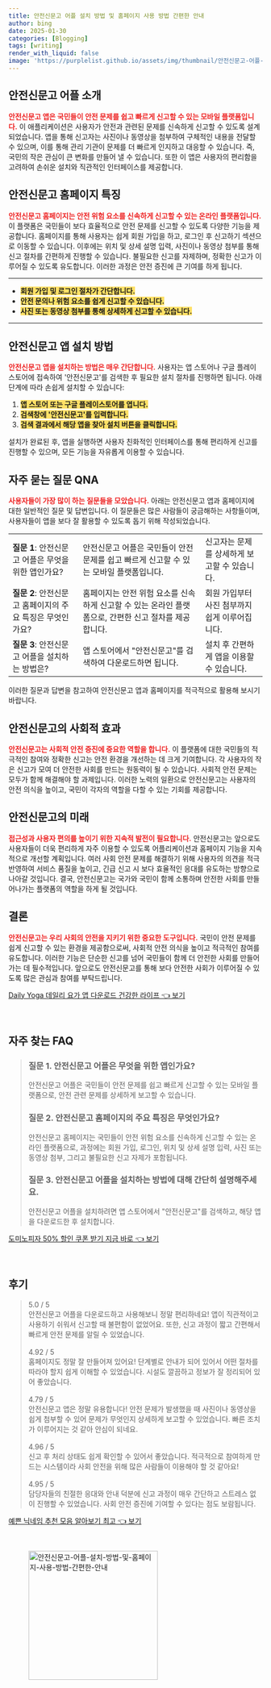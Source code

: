 ```yaml
---
title: 안전신문고 어플 설치 방법 및 홈페이지 사용 방법 간편한 안내
author: bing
date: 2025-01-30
categories: [Blogging]
tags: [writing]
render_with_liquid: false
image: 'https://purplelist.github.io/assets/img/thumbnail/안전신문고-어플-설치-방법-및-홈페이지-사용-방법-간편한-안내.webp'
---
```



<h2 id='안전신문고_어플_소개'>안전신문고 어플 소개</h2>

<p><b><span style="color: #ee2323;">안전신문고 앱은 국민들이 안전 문제를 쉽고 빠르게 신고할 수 있는 모바일 플랫폼입니다.</span></b> 이 애플리케이션은 사용자가 안전과 관련된 문제를 신속하게 신고할 수 있도록 설계되었습니다. 앱을 통해 신고자는 사진이나 동영상을 첨부하여 구체적인 내용을 전달할 수 있으며, 이를 통해 관리 기관이 문제를 더 빠르게 인지하고 대응할 수 있습니다. 즉, 국민의 작은 관심이 큰 변화를 만들어 낼 수 있습니다. 또한 이 앱은 사용자의 편리함을 고려하여 손쉬운 설치와 직관적인 인터페이스를 제공합니다.</p>

<h2 id='안전신문고_홈페이지_특징'>안전신문고 홈페이지 특징</h2>

<p><b><span style="color: #ee2323;">안전신문고 홈페이지는 안전 위험 요소를 신속하게 신고할 수 있는 온라인 플랫폼입니다.</span></b> 이 플랫폼은 국민들이 보다 효율적으로 안전 문제를 신고할 수 있도록 다양한 기능을 제공합니다. 홈페이지를 통해 사용자는 쉽게 회원 가입을 하고, 로그인 후 신고하기 섹션으로 이동할 수 있습니다. 이후에는 위치 및 상세 설명 입력, 사진이나 동영상 첨부를 통해 신고 절차를 간편하게 진행할 수 있습니다. 불필요한 신고를 자제하며, 정확한 신고가 이루어질 수 있도록 유도합니다. 이러한 과정은 안전 증진에 큰 기여를 하게 됩니다.</p>

<hr />

<ul>
    <li><b><span style="background-color: #ffe066;">회원 가입 및 로그인 절차가 간단합니다.</span></b></li>
    <li><b><span style="background-color: #ffe066;">안전 문의나 위험 요소를 쉽게 신고할 수 있습니다.</span></b></li>
    <li><b><span style="background-color: #ffe066;">사진 또는 동영상 첨부를 통해 상세하게 신고할 수 있습니다.</span></b></li>
</ul>

<hr />

<h2 id='안전신문고_앱_설치_방법'>안전신문고 앱 설치 방법</h2>

<p><b><span style="color: #ee2323;">안전신문고 앱을 설치하는 방법은 매우 간단합니다.</span></b> 사용자는 앱 스토어나 구글 플레이스토어에 접속하여 '안전신문고'를 검색한 후 필요한 설치 절차를 진행하면 됩니다. 아래 단계에 따라 손쉽게 설치할 수 있습니다:</p>

<ol>
    <li><b><span style="background-color: #ffe066;">앱 스토어 또는 구글 플레이스토어를 엽니다.</span></b></li>
    <li><b><span style="background-color: #ffe066;">검색창에 '안전신문고'를 입력합니다.</span></b></li>
    <li><b><span style="background-color: #ffe066;">검색 결과에서 해당 앱을 찾아 설치 버튼을 클릭합니다.</span></b></li>
</ol>

<p>설치가 완료된 후, 앱을 실행하면 사용자 친화적인 인터페이스를 통해 편리하게 신고를 진행할 수 있으며, 모든 기능을 자유롭게 이용할 수 있습니다.</p>

<h2 id='자주_묻는_질문_QNA'>자주 묻는 질문 QNA</h2>

<p><b><span style="color: #ee2323;">사용자들이 가장 많이 하는 질문들을 모았습니다.</span></b> 아래는 안전신문고 앱과 홈페이지에 대한 일반적인 질문 및 답변입니다. 이 질문들은 많은 사람들이 궁금해하는 사항들이며, 사용자들이 앱을 보다 잘 활용할 수 있도록 돕기 위해 작성되었습니다.</p>

<table>
    <tr>
        <td><b>질문 1</b>: 안전신문고 어플은 무엇을 위한 앱인가요?</td>
        <td>안전신문고 어플은 국민들이 안전 문제를 쉽고 빠르게 신고할 수 있는 모바일 플랫폼입니다.</td>
        <td>신고자는 문제를 상세하게 보고할 수 있습니다.</td>
    </tr>
    <tr>
        <td><b>질문 2</b>: 안전신문고 홈페이지의 주요 특징은 무엇인가요?</td>
        <td>홈페이지는 안전 위험 요소를 신속하게 신고할 수 있는 온라인 플랫폼으로, 간편한 신고 절차를 제공합니다.</td>
        <td>회원 가입부터 사진 첨부까지 쉽게 이루어집니다.</td>
    </tr>
    <tr>
        <td><b>질문 3</b>: 안전신문고 어플을 설치하는 방법은?</td>
        <td>앱 스토어에서 "안전신문고"를 검색하여 다운로드하면 됩니다.</td>
        <td>설치 후 간편하게 앱을 이용할 수 있습니다.</td>
    </tr>
</table>

<p>이러한 질문과 답변을 참고하여 안전신문고 앱과 홈페이지를 적극적으로 활용해 보시기 바랍니다.</p>

<h2 id='안전신문고_사회적_효과'>안전신문고의 사회적 효과</h2>

<p><b><span style="color: #ee2323;">안전신문고는 사회적 안전 증진에 중요한 역할을 합니다.</span></b> 이 플랫폼에 대한 국민들의 적극적인 참여와 정확한 신고는 안전 환경을 개선하는 데 크게 기여합니다. 각 사용자의 작은 신고가 모여 더 안전한 사회를 만드는 원동력이 될 수 있습니다. 사회적 안전 문제는 모두가 함께 해결해야 할 과제입니다. 이러한 노력의 일환으로 안전신문고는 사용자의 안전 의식을 높이고, 국민이 각자의 역할을 다할 수 있는 기회를 제공합니다.</p>

<h2 id='안전신문고_미래'>안전신문고의 미래</h2>

<p><b><span style="color: #ee2323;">접근성과 사용자 편의를 높이기 위한 지속적 발전이 필요합니다.</span></b> 안전신문고는 앞으로도 사용자들이 더욱 편리하게 자주 이용할 수 있도록 어플리케이션과 홈페이지 기능을 지속적으로 개선할 계획입니다. 여러 사회 안전 문제를 해결하기 위해 사용자의 의견을 적극 반영하여 서비스 품질을 높이고, 긴급 신고 시 보다 효율적인 응대를 유도하는 방향으로 나아갈 것입니다. 결국, 안전신문고는 국가와 국민이 함께 소통하며 안전한 사회를 만들어나가는 플랫폼의 역할을 하게 될 것입니다.</p>

<h2 id='결론'>결론</h2>

<p><b><span style="color: #ee2323;">안전신문고는 우리 사회의 안전을 지키기 위한 중요한 도구입니다.</span></b> 국민이 안전 문제를 쉽게 신고할 수 있는 환경을 제공함으로써, 사회적 안전 의식을 높이고 적극적인 참여를 유도합니다. 이러한 기능은 단순한 신고를 넘어 국민들이 함께 더 안전한 사회를 만들어가는 데 필수적입니다. 앞으로도 안전신문고를 통해 보다 안전한 사회가 이루어질 수 있도록 많은 관심과 참여를 부탁드립니다.</p>


<p><a class="click-button" title="Daily Yoga 데일리 요가 앱 다운로드 건강한 라이프" href="https://purplelist.github.io/posts/Daily-Yoga-%EB%8D%B0%EC%9D%BC%EB%A6%AC-%EC%9A%94%EA%B0%80-%EC%95%B1-%EB%8B%A4%EC%9A%B4%EB%A1%9C%EB%93%9C-%EA%B1%B4%EA%B0%95%ED%95%9C-%EB%9D%BC%EC%9D%B4%ED%94%84/" rel="dofollow">Daily Yoga 데일리 요가 앱 다운로드 건강한 라이프 👈 보기</a></p><br>
<h2 id='자주_찾는_FAQ'>자주 찾는 FAQ</h2>
<div itemscope="" itemtype="https://schema.org/FAQPage"> 
<blockquote> 
<div itemscope="" itemprop="mainEntity" itemtype="https://schema.org/Question"> 
<h3 itemprop="name">질문 1. 안전신문고 어플은 무엇을 위한 앱인가요?</h3> 
<div itemscope="" itemprop="acceptedAnswer" itemtype="https://schema.org/Answer"> 
<span itemprop="text"> 
<p>안전신문고 어플은 국민들이 안전 문제를 쉽고 빠르게 신고할 수 있는 모바일 플랫폼으로, 안전 관련 문제를 상세하게 보고할 수 있습니다.</p> 
</span> 
</div> 
</div> 
<div itemscope="" itemprop="mainEntity" itemtype="https://schema.org/Question"> 
<h3 itemprop="name">질문 2. 안전신문고 홈페이지의 주요 특징은 무엇인가요?</h3> 
<div itemscope="" itemprop="acceptedAnswer" itemtype="https://schema.org/Answer"> 
<span itemprop="text"> 
<p>안전신문고 홈페이지는 국민들이 안전 위험 요소를 신속하게 신고할 수 있는 온라인 플랫폼으로, 과정에는 회원 가입, 로그인, 위치 및 상세 설명 입력, 사진 또는 동영상 첨부, 그리고 불필요한 신고 자제가 포함됩니다.</p> 
</span> 
</div> 
</div> 
<div itemscope="" itemprop="mainEntity" itemtype="https://schema.org/Question"> 
<h3 itemprop="name">질문 3. 안전신문고 어플을 설치하는 방법에 대해 간단히 설명해주세요.</h3> 
<div itemscope="" itemprop="acceptedAnswer" itemtype="https://schema.org/Answer"> 
<span itemprop="text"> 
<p>안전신문고 어플을 설치하려면 앱 스토어에서 "안전신문고"를 검색하고, 해당 앱을 다운로드한 후 설치합니다.</p> 
</span> 
</div> 
</div> 
</blockquote> 
</div>
<p><a class="click-button" title="도미노피자 50% 할인 쿠폰 받기 지금 바로" href="https://purplelist.github.io/posts/%EB%8F%84%EB%AF%B8%EB%85%B8%ED%94%BC%EC%9E%90-50-%ED%95%A0%EC%9D%B8-%EC%BF%A0%ED%8F%B0-%EB%B0%9B%EA%B8%B0-%EC%A7%80%EA%B8%88-%EB%B0%94%EB%A1%9C/" rel="dofollow">도미노피자 50% 할인 쿠폰 받기 지금 바로 👈 보기</a></p><br>
<h2 id='후기'>후기</h2>
<div itemscope itemtype="https://schema.org/Product">
  <blockquote>
  <div itemprop="review" itemscope itemtype="https://schema.org/Review">
      <div itemprop="reviewRating" itemscope itemtype="https://schema.org/Rating"> <span itemprop="ratingValue">5.0</span> / <span itemprop="bestRating">5</span> </div>
      <span itemprop="reviewBody">안전신문고 어플을 다운로드하고 사용해보니 정말 편리하네요! 앱이 직관적이고 사용하기 쉬워서 신고할 때 불편함이 없었어요. 또한, 신고 과정이 짧고 간편해서 빠르게 안전 문제를 알릴 수 있었습니다.</span>
  </div>
  <br>
  <div itemprop="review" itemscope itemtype="https://schema.org/Review">
      <div itemprop="reviewRating" itemscope itemtype="https://schema.org/Rating"> <span itemprop="ratingValue">4.92</span> / <span itemprop="bestRating">5</span> </div>
      <span itemprop="reviewBody">홈페이지도 정말 잘 만들어져 있어요! 단계별로 안내가 되어 있어서 어떤 절차를 따라야 할지 쉽게 이해할 수 있었습니다. 시설도 깔끔하고 정보가 잘 정리되어 있어 좋았습니다.</span>
  </div>
  <br>
  <div itemprop="review" itemscope itemtype="https://schema.org/Review">
      <div itemprop="reviewRating" itemscope itemtype="https://schema.org/Rating"> <span itemprop="ratingValue">4.79</span> / <span itemprop="bestRating">5</span> </div>
      <span itemprop="reviewBody">안전신문고 앱은 정말 유용합니다! 안전 문제가 발생했을 때 사진이나 동영상을 쉽게 첨부할 수 있어 문제가 무엇인지 상세하게 보고할 수 있었습니다. 빠른 조치가 이루어지는 것 같아 안심이 되네요.</span>
  </div>
  <br>
  <div itemprop="review" itemscope itemtype="https://schema.org/Review">
      <div itemprop="reviewRating" itemscope itemtype="https://schema.org/Rating"> <span itemprop="ratingValue">4.96</span> / <span itemprop="bestRating">5</span> </div>
      <span itemprop="reviewBody">신고 후 처리 상태도 쉽게 확인할 수 있어서 좋았습니다. 적극적으로 참여하게 만드는 시스템이라 사회 안전을 위해 많은 사람들이 이용해야 할 것 같아요!</span>
  </div>
  <br>
  <div itemprop="review" itemscope itemtype="https://schema.org/Review">
      <div itemprop="reviewRating" itemscope itemtype="https://schema.org/Rating"> <span itemprop="ratingValue">4.95</span> / <span itemprop="bestRating">5</span> </div>
      <span itemprop="reviewBody">담당자들의 친절한 응대와 안내 덕분에 신고 과정이 매우 간단하고 스트레스 없이 진행할 수 있었습니다. 사회 안전 증진에 기여할 수 있다는 점도 보람됩니다.</span>
  </div>
  </blockquote>
</div>
<p><a class="click-button" title="예쁜 닉네임 추천 모음 알아보기 최고" href="https://purplelist.github.io/posts/%EC%98%88%EC%81%9C-%EB%8B%89%EB%84%A4%EC%9E%84-%EC%B6%94%EC%B2%9C-%EB%AA%A8%EC%9D%8C-%EC%95%8C%EC%95%84%EB%B3%B4%EA%B8%B0-%EC%B5%9C%EA%B3%A0/" rel="dofollow">예쁜 닉네임 추천 모음 알아보기 최고 👈 보기</a></p><br>
<figure class="image"><img src="https://purplelist.github.io/assets/img/thumbnail/안전신문고-어플-설치-방법-및-홈페이지-사용-방법-간편한-안내.webp" alt="안전신문고-어플-설치-방법-및-홈페이지-사용-방법-간편한-안내" width="256" height="256"></figure>